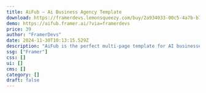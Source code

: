 ```yaml
---
title: AiFub — Ai Business Agency Template
download: https://framerdevs.lemonsqueezy.com/buy/2a934033-00c5-4a7b-b7d2-d7a1c7c7036d?aff=YGGpO5
demo: https://aifub.framer.ai/?via=framerdevs
price: 39
author: "FramerDevs"
date: 2024-11-30T10:13:15.529Z
description: "AiFub is the perfect multi-page template for AI businesses and agencies, offering more than 15 pre-designed pages. AiFub delivers clarity, boosts conversions and creates a powerful visual presence that enhances and elevates your digital brand."
ssg: ["Framer"]
css: []
ui: []
cms: []
category: []
draft: false
---
```

